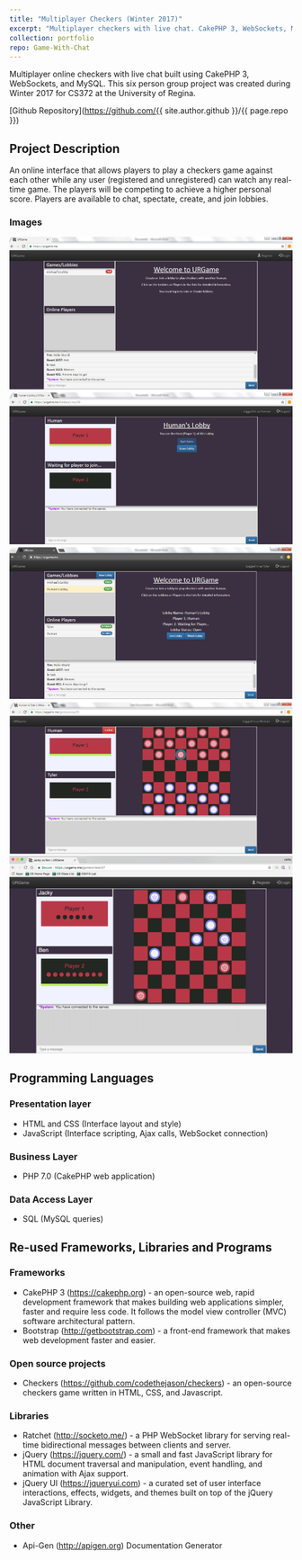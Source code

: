 ```yaml
---
title: "Multiplayer Checkers (Winter 2017)"
excerpt: "Multiplayer checkers with live chat. CakePHP 3, WebSockets, MySQL.<br/><img src='/images/checkers/5.PNG'  style='max-height:400px;'>"
collection: portfolio
repo: Game-With-Chat
---
```


Multiplayer online checkers with live chat built using CakePHP 3, WebSockets, and MySQL.
This six person group project was created during Winter 2017 for CS372 at the University of Regina.  

[Github Repository](https://github.com/{{ site.author.github }}/{{ page.repo }})  

## Project Description
An online interface that allows players to play a checkers game against each other while any user (registered and unregistered) can watch any real-time game. The players will be competing to achieve a higher personal score.
Players are available to chat, spectate, create, and join lobbies.

### Images 
![](/images/checkers/1.PNG)
![](/images/checkers/2.PNG)
![](/images/checkers/3.PNG)
![](/images/checkers/4.PNG)
![](/images/checkers/5.PNG)

## Programming Languages
### Presentation layer
* HTML and CSS (Interface layout and style)
* JavaScript (Interface scripting, Ajax calls, WebSocket connection)
### Business Layer
* PHP 7.0 (CakePHP web application)
### Data Access Layer
 * SQL (MySQL queries)
## Re-used Frameworks, Libraries and Programs
### Frameworks
* CakePHP 3 (https://cakephp.org) - an open-source web, rapid development framework that makes building web applications simpler, faster and require less code. It follows the model view controller (MVC) software architectural pattern.
* Bootstrap (http://getbootstrap.com) - a front-end framework that makes web development faster and easier.
### Open source projects
* Checkers (https://github.com/codethejason/checkers) - an open-source checkers game written in HTML, CSS, and Javascript.
### Libraries
* Ratchet (http://socketo.me/) - a PHP WebSocket library for serving real-time bidirectional messages between clients and server.
* jQuery (https://jquery.com/) - a small and fast JavaScript library for HTML document traversal and manipulation, event handling, and animation with Ajax support.
* jQuery UI (https://jqueryui.com) - a curated set of user interface interactions, effects, widgets, and themes built on top of the jQuery JavaScript Library.
### Other
* Api-Gen (http://apigen.org) Documentation Generator
